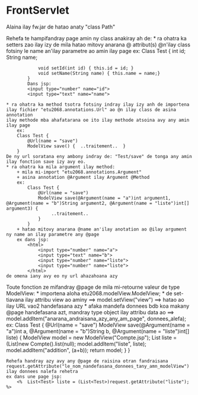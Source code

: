 # FrontServlet
Alaina ilay fw.jar de hatao anaty "class Path"

Rehefa te hampifandray page amin ny class anakiray ah de:
    * ra ohatra ka setters zao ilay izy de mila hatao mitovy anarana @ attribut(s) @n'ilay class fotsiny le name an'ilay parametre ao amin ilay page
        ex: 
            Class Test {
                int id;
                String name;

                void setId(int id) { this.id = id; }
                void setName(String name) { this.name = name;}
            }
            Dans jsp: 
            <input type="number" name="id">
            <input type="text" name="name">

    * ra ohatra ka method tsotra fotsiny indray ilay izy anh de importena ilay fichier "etu2068.annotations.Url" ao @n ilay class de asina annotation
    ilay methode mba ahafatarana oe ito ilay methode atsoina avy any amin ilay page
        ex: 
        Class Test {
            @Url(name = "save")
            ModelView save() {  ..traitement..  }
        }
    De ny url soratana eny ambony indray de: "Test/save" de tonga any amin ilay fonction save izy avy eo.
    * ra ohatra ka mila argument ilay method:
        + mila mi-import "etu2068.annotations.Argument"
        + asina annotation @Argument ilay Argument @Method
        ex: 
            Class Test {
                @Url(name = "save")
                ModelView save(@Argument(name = "a")int argument1, @Argument(name = "b")String argument2, @Argument(name = "liste")int[] argument3) { 
                     ..traitement..  
                }
            }
        + hatao mitovy anarana @name an'ilay anotation ao @ilay argument ny name an ilay parametre any @page 
        ex dans jsp:
            <html>
                <input type="number" name="a">
                <input type="text" name="b">
                <input type="number" name="liste">
                <input type="number" name="liste">
            </html>
    de omena iany avy eo ny url ahazahoana azy

Toute fonction ze mifandray @page de mila mi-retourne valeur de type ModelView:
    * importena aloha etu2068.modelView.ModelView;
    * de set-tiavana ilay attribu view ao aminy ==> model.setView("view") ==> hatao ao ilay URL vao2 handefasana azy
    * afaka mandefa donnees bdb koa makany @page handefasana azt, mandray type object ilay attribu data ao ==> model.addItem("anarana_andraisana_azy_any_am_page", donnees_alefa);
    ex: 
        Class Test {
            @Url(name = "save")
            ModelView save(@Argument(name = "a")int a, @Argument(name = "b")String b, @Argument(name = "liste")int[] liste) { 
                ModelView model = new ModelView("Compte.jsp");
                List<Compte> liste = (List<Compte>)new Compte().list(null);
                model.addItem("liste", liste);
                model.addItem("addition", (a+b));
                return model;
            }
        }
    
    Rehefa handray azy avy any @page de raisina otran fandraisana request.getAttribute("le_nom_nandefasana_donnees_tany_amn_modelView") ilay donnees nalefa rehetra
    ex dans une page jsp:
        <%  List<Test> liste = (List<Test>)request.getAttribute("liste"); %>


